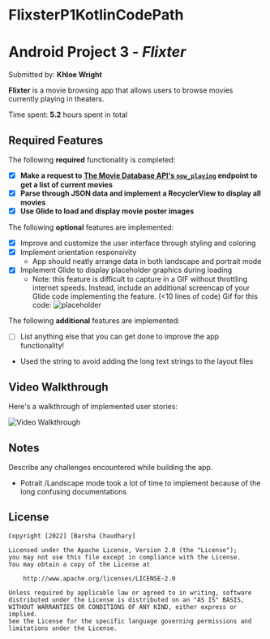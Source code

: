 # FlixsterP1KotlinCodePath
# Android Project 3 - *Flixter*

Submitted by: **Khloe Wright**

**Flixter** is a movie browsing app that allows users to browse movies currently playing in theaters.

Time spent: **5.2** hours spent in total

## Required Features

The following **required** functionality is completed:

- [x] **Make a request to [The Movie Database API's `now_playing`](https://developers.themoviedb.org/3/movies/get-now-playing) endpoint to get a list of current movies**
- [x] **Parse through JSON data and implement a RecyclerView to display all movies**
- [x] **Use Glide to load and display movie poster images**

The following **optional** features are implemented:

- [x] Improve and customize the user interface through styling and coloring
- [x] Implement orientation responsivity
  - App should neatly arrange data in both landscape and portrait mode
- [x] Implement Glide to display placeholder graphics during loading
  - Note: this feature is difficult to capture in a GIF without throttling internet speeds.  Instead, include an additional screencap of your Glide code implementing the feature.  (<10 lines of code)
  Gif for this code: 
  ![placeholder](https://user-images.githubusercontent.com/64405568/190891195-d5131ab4-3a18-40df-94d5-f9b003a8a19f.gif)

  

The following **additional** features are implemented:

- [ ] List anything else that you can get done to improve the app functionality!
 - Used the string to avoid adding the long text strings to the layout files

## Video Walkthrough

Here's a walkthrough of implemented user stories: 

<img src='https://imgur.com/a/dcMDrn5' title='Video Walkthrough' width='' alt='Video Walkthrough' />


## Notes

Describe any challenges encountered while building the app.
- Potrait /Landscape mode took a lot of time to implement because of the long confusing documentations

## License

    Copyright [2022] [Barsha Chaudhary]

    Licensed under the Apache License, Version 2.0 (the "License");
    you may not use this file except in compliance with the License.
    You may obtain a copy of the License at

        http://www.apache.org/licenses/LICENSE-2.0

    Unless required by applicable law or agreed to in writing, software
    distributed under the License is distributed on an "AS IS" BASIS,
    WITHOUT WARRANTIES OR CONDITIONS OF ANY KIND, either express or implied.
    See the License for the specific language governing permissions and
    limitations under the License.
